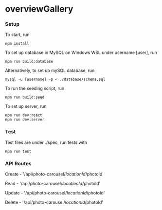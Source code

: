 # overviewGallery


### Setup

To start, run
```
npm install
```
To set up database in MySQL on Windows WSL under username [user], run
```
npm run build:database
```
Alternatively, to set up mySQL database, run
```
mysql -u [username] -p < ./database/schema.sql
```
To run the seeding script, run
```
npm run build:seed
```
To set up server, run
```
npm run dev:react
npm run dev:server
```

### Test

Test files are under ./spec, run tests with
```
npm run test
```

### API Routes

Create - '/api/photo-carousel/$locationId/$photoId'

Read - '/api/photo-carousel/$locationId/$photoId'

Update - '/api/photo-carousel/$locationId/$photoId'

Delete - '/api/photo-carousel/$locationId/$photoId'
